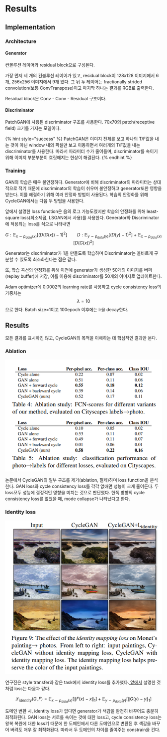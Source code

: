 # Results

## Implementation

### Architecture

#### Generator

컨볼루션 레이어와 residual block으로 구성된다.

가장 먼저 세 개의 컨볼루션 레이어가 있고, residual block이 128x128 이미지에서 6개, 256x256 이미지에서 9개 있다. 그 뒤 두 레이어는 fractionally strided convolution(보통 ConvTranspose)이고 마지막 하나는 결과를 RGB로 출력한다.

Residual block은 Conv - Conv - Residual 구조이다.

#### Discriminator

PatchGAN에 사용된 discriminator 구조를 사용한다. 70x70의 patch(receptive field) 크기를 가지는 모델이다.

{% hint style="success" %}
PatchGAN은 이미지 전체를 보고 하나의 T/F값을 내는 것이 아닌 window 내의 픽셀만 보고 이동하면서 여러개의 T/F값을 내는 discriminator를 사용한다. 따라서 파라미터 수가 줄어들며, discriminator를 속이기 위해 이미지 부분부분이 흐릿해지는 현상이 해결된다.
{% endhint %}

### Training

GAN의 학습은 매우 불안정하다. Generator에 비해 discriminator의 파라미터는 상대적으로 적기 때문에 discriminator의 학습이 쉬우며 불안정하고 generator또한 영향을 받는다. 이를 해결하기 위해 여러 안정화 방법이 사용된다. 학습의 안정화를 위해 CycleGAN에서는 다음 두 방법을 사용한다.

앞에서 설명한 loss function은 음의 로그 가능도였지만 학습의 안정화를 위해 least-square loss(최소제곱, LSGAN에서 사용)를 사용한다. Generator와 Discriminator에 적용되는 loss를 식으로 나타내면

$$
G: \mathbb E_{x\sim p_{data}(x)}[(D(G(x))-1)^2] \qquad D:\mathbb E_{y\sim p_{data}(y)}[(D(y)-1)^2]+ \mathbb E_{x\sim p_{data}(x)}[D(G(x))^2]
$$

Generator는 discriminator가 1을 만들도록 학습하며 Discriminator는 올바르게 구분할 수 있도록 최소화한다는 점은 같다.

또, 학습 곡선의 안정화를 위해 이전에 generator가 생성한 50개의 이미지를 버퍼(replay buffer)에 저장, 이를 이용해 discriminator를 50개의 이미지로 업데이트한다.&#x20;

Adam optimizer에 0.0002의 learning rate를 사용하고 cycle consistency loss의 가중치는 $$\lambda = 10$$으로 한다. Batch size=1이고 100epoch 이후에는 lr을 decay한다.

## Results

모든 결과를 표시하진 않고, CycleGAN의 목적을 이해하는 데 핵심적인 결과만 본다.

### Ablation

![](<../../.gitbook/assets/image (27).png>)

논문에서 CycleGAN의 일부 구조를 제거(ablation, 절제)하며 loss function을 분석한다. GAN loss와 cycle consistency loss를 각각 없애면 성능이 크게 줄어든다. 두 loss모두 성능에 결정적인 영향을 미치는 것으로 판단했다. 한쪽 방향의 cycle consistency loss를 없앴을 때, mode collapse가 나타났다고 한다.&#x20;

### Identity loss

![](<../../.gitbook/assets/image (28).png>)

연구진은 style transfer과 같은 task에서 identity loss를 추가했다.[ 앞에서](formulation.md#additional-loss-identity-loss) 설명한 것 처럼 loss는 다음과 같다.

$$
\mathcal L_{identity}(G,F)=\mathbb E_{x\sim p_{data}(x)}[\| F(x)-x \|_1]+\mathbb E_{y\sim p_{data}(y)}[\| G(y)-y \|_1]
$$

도메인 변환 시, identity loss가 없다면 generator가 색감을 완전히 바꾸어도 충분히 최적화된다.  GAN loss는 서로를 속이는 것에 대한 loss고, cycle consistency loss는 왕복 복원에 대한 loss기 때문에 한 도메인에서 다른 도메인으로 변환된 후 색감을 바꾸어 버려도 매우 잘 최적화된다. 따라서 두 도메인의 차이를 줄여주는 constrain을 건다.
